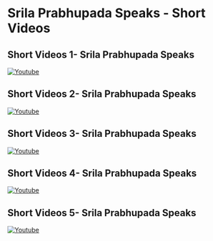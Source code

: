 # Srila Prabhupada Speaks - Short Videos

## Short Videos 1- Srila Prabhupada Speaks
[![Youtube](https://img.youtube.com/vi/TG60mjnVoaw/0.jpg)](https://www.youtube.com/watch?v=TG60mjnVoaw&list=PLhQvESfduXoCEZymK-EODiN76S9FDEOA2)
## Short Videos 2- Srila Prabhupada Speaks
[![Youtube](https://img.youtube.com/vi/m2tqRY6gOzA/0.jpg)](https://www.youtube.com/watch?v=m2tqRY6gOzA&list=PLhQvESfduXoB0p2ccUna7B1hcxYTx_zSx)
## Short Videos 3- Srila Prabhupada Speaks
[![Youtube](https://img.youtube.com/vi/oe9Pz_HQ7Ng/0.jpg)](https://www.youtube.com/watch?v=oe9Pz_HQ7Ng&list=PLhQvESfduXoC2wY8yOP3adaU15ZXzA6HK)
## Short Videos 4- Srila Prabhupada Speaks
[![Youtube](https://img.youtube.com/vi/rF6MVN3qbIs/0.jpg)](https://www.youtube.com/watch?v=rF6MVN3qbIs&list=PLhQvESfduXoCUsT-Gt6pAwrfLoIWdbzdb)
## Short Videos 5- Srila Prabhupada Speaks
[![Youtube](https://img.youtube.com/vi/K76kd3L_nJ0/0.jpg)](https://www.youtube.com/watch?v=K76kd3L_nJ0&list=PLhQvESfduXoBJQZYqKuhCZ37ufatU9_Be)
